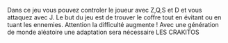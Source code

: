 Dans ce jeu vous pouvez controler le joueur avec Z,Q,S et D et vous attaquez avec J. Le but du jeu est de trouver le coffre tout en évitant ou en tuant les ennemies. Attention la difficulté augmente ! Avec une génération de monde aléatoire une adaptation sera nécessaire
LES CRAKITOS
